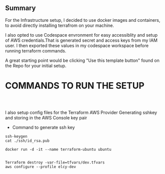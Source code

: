 ## Summary
For the Infrastructure setup, l decided to use docker images and containers, to avoid directly installing terrafrom on your machine.

I also opted to use Codespace envronment for easy accessiblity and setup of AWS credentials.That is generated secret and access keys from my IAM user. I then exported these values in my codespace workspace before running terraform commands.

A great starting point would be clicking "Use this template button" found on the Repo for your initial setup.

# COMMANDS TO RUN THE SETUP
```docker-compose run --rm tf init
```

```docker compose run --rm tf fmt
```

```docker-compose run --rm tf validate
```

I also setup config files for the Terraform AWS Provider
Generating sshkey and storing in the AWS Console key pair
- Command to generate ssh key
```
ssh-keygen
cat ./ssh/id_rsa.pub

docker run -d -it --name terraform-ubuntu ubuntu


Terraform destroy -var-file=tfvars/dev.tfvars
aws configure --profile elcy-dev
